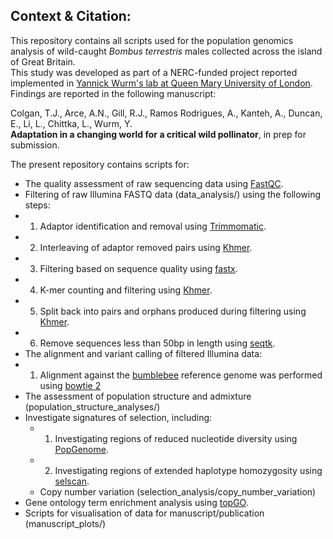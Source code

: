 ## Context & Citation:  
This repository contains all scripts used for the population genomics analysis of wild-caught _Bombus terrestris_ males collected across the island of Great Britain.  
This study was developed as part of a NERC-funded project reported implemented in [Yannick Wurm's lab at Queen Mary University of London](https://wurmlab.github.io/).  
Findings are reported in the following manuscript:

Colgan, T.J., Arce, A.N., Gill, R.J., Ramos Rodrigues, A., Kanteh, A., Duncan, E., Li, L., Chittka, L., Wurm, Y.  
__Adaptation in a changing world for a critical wild pollinator__, in prep for submission.  

The present repository contains scripts for:  
- The quality assessment of raw sequencing data using [FastQC](https://www.bioinformatics.babraham.ac.uk/projects/fastqc/).  
- Filtering of raw Illumina FASTQ data (data_analysis/) using the following steps:
- 1) Adaptor identification and removal using [Trimmomatic](http://www.usadellab.org/cms/?page=trimmomatic). 
- 2) Interleaving of adaptor removed pairs using [Khmer](https://github.com/dib-lab/khmer). 
- 3) Filtering based on sequence quality using [fastx](http://hannonlab.cshl.edu/fastx_toolkit/).  
- 4) K-mer counting and filtering using [Khmer](https://github.com/dib-lab/khmer).  
- 5) Split back into pairs and orphans produced during filtering using [Khmer](https://github.com/dib-lab/khmer).  
- 6) Remove sequences less than 50bp in length using [seqtk](https://github.com/lh3/seqtk).  
- The alignment and variant calling of filtered Illumina data:
- 1) Alignment against the [bumblebee](https://www.ncbi.nlm.nih.gov/assembly/GCF_000214255.1) reference genome was performed using [bowtie 2](http://bowtie-bio.sourceforge.net/bowtie2/index.shtml)
- The assessment of population structure and admixture (population_structure_analyses/)  
- Investigate signatures of selection, including:  
  - 1) Investigating regions of reduced nucleotide diversity using [PopGenome](https://cran.r-project.org/web/packages/PopGenome/index.html).  
  - 2) Investigating regions of extended haplotype homozygosity using [selscan](https://github.com/szpiech/selscan).  
  - Copy number variation (selection_analysis/copy_number_variation)
- Gene ontology term enrichment analysis using [topGO](https://bioconductor.org/packages/release/bioc/html/topGO.html).   
- Scripts for visualisation of data for manuscript/publication (manuscript_plots/)  

